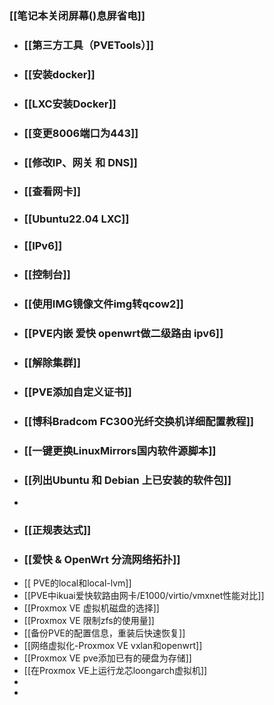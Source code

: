 ### [[笔记本关闭屏幕()息屏省电]]
- ### [[第三方工具（PVETools）]]
- ### [[安装docker]]
- ### [[LXC安装Docker]]
- ### [[变更8006端口为443]]
- ### [[修改IP、网关 和 DNS]]
- ### [[查看网卡]]
- ### [[Ubuntu22.04 LXC]]
- ### [[IPv6]]
- ### [[控制台]]
- ### [[使用IMG镜像文件img转qcow2]]
- ### [[PVE内嵌 爱快 openwrt做二级路由 ipv6]]
- ### [[解除集群]]
- ### [[PVE添加自定义证书]]
- ### [[博科Bradcom FC300光纤交换机详细配置教程]]
- ### [[一键更换LinuxMirrors国内软件源脚本]]
- ### [[列出Ubuntu 和 Debian 上已安装的软件包]]
-
- ### [[正规表达式]]
- ### [[爱快 & OpenWrt 分流网络拓扑]]
- [[ PVE的local和local-lvm]]
- [[PVE中ikuai爱快软路由网卡/E1000/virtio/vmxnet性能对比]]
- [[Proxmox VE 虚拟机磁盘的选择]]
- [[Proxmox VE 限制zfs的使用量]]
- [[备份PVE的配置信息，重装后快速恢复]]
- [[网络虚拟化-Proxmox VE vxlan和openwrt]]
- [[Proxmox VE pve添加已有的硬盘为存储]]
- [[在Proxmox VE上运行龙芯loongarch虚拟机]]
-
-